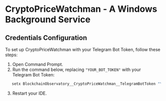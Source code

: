# CryptoPriceWatchman - A Windows Background Service

## Credentials Configuration

To set up CryptoPriceWatchman with your Telegram Bot Token, follow these steps:

1. Open Command Prompt.
2. Run the command below, replacing `"YOUR_BOT_TOKEN"` with your Telegram Bot Token:

```bash
   setx BlockchainObservatory__CryptoPriceWatchman__TelegramBotToken "YOUR_BOT_TOKEN" /M
```

3. Restart your IDE.